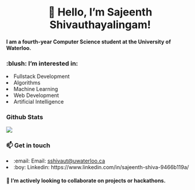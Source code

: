 <h1 align ="center">👋 Hello, I’m Sajeenth Shivauthayalingam!</h1>
<h4> I am a fourth-year Computer Science student at the University of Waterloo.</h4>

<h3>:blush: I’m interested in:</h3>
<li> Fullstack Development </li>
<li> Algorithms </li>
<li> Machine Learning </li>
<li> Web Development </li>
<li> Artificial Intelligence </li>

<h3>Github Stats</h3>
<a href="https://github.com/sajeenth/sajeenth">
  <img align="center" src="https://github-readme-stats-git-masterrstaa-rickstaa.vercel.app/api/top-langs/?username=sajeenth&langs_count=8&tex&title_color=ffffff&text_color=c9cacc&icon_color=2bbc8a&bg_color=1d1f21&layout=compact&hide=jupyter%20notebook,cmake,html,css,makefile,shell,procfile" />
</a>

<h3>📫 Get in touch</h3>
<li> :email: Email: <a href="mailto:sshivaut@uwaterloo.ca" alt="Contact me"> sshivaut@uwaterloo.ca </a> </li>
<li> :boy: Linkedin: https://www.linkedin.com/in/sajeenth-shiva-9466b119a/ </li>

<h4> 💞️ I’m actively looking to collaborate on projects or hackathons.</h4>

<!---
sajeenth/sajeenth is a ✨ special ✨ repository because its `README.md` (this file) appears on your GitHub profile.
You can click the Preview link to take a look at your changes.
--->
